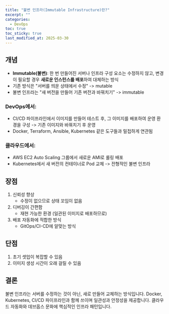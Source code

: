 ```yaml
---
title: "불변 인프라(Immutable Infrastructure)란?"
excerpt: ""
categories:
  - DevOps 
toc: true
toc_sticky: true
last_modified_at: 2025-03-30
---
```


## 개념

- **Immutable(불변)**: 한 번 만들어진 서버나 인프라 구성 요소는 수정하지 않고, 변경이 필요할 경우 **새로운 인스턴스를 배포**하여 대체하는 방식
- 기존 방식은 "서버를 띄운 상태에서 수정" -> mutable
- 불변 인프라는 "새 버전을 만들어 기존 버전과 바꿔치기" -> immutable

### DevOps에서:

- CI/CD 파이프라인에서 이미지를 만들어 테스트 후, 그 이미지를 배포하여 운영 환경을 구성 -> 기존 이미지와 바꿔치기 후 운영
- Docker, Terraform, Ansible, Kubernetes 같은 도구들과 밀접하게 연관됨

### 클라우드에서:

- AWS EC2 Auto Scaling 그룹에서 새로운 AMI로 롤링 배포
- Kubernetes에서 새 버전의 컨테이너로 Pod 교체 -> 전형적인 불변 인프라

## 장점

1. 신뢰성 향상
   - 수정이 없으므로 상태 꼬임이 없음
2. 디버깅이 간편함
   - 재현 가능한 환경 (일관된 이미지로 배포하므로)
3. 배포 자동화에 적합한 방식
   - GitOps/CI-CD에 알맞는 방식

## 단점

1. 초기 셋업이 복잡할 수 있음
2. 이미지 생성 시간이 오래 걸릴 수 있음

## 결론

불변 인프라는 서버를 수정하는 것이 아닌, 새로 만들어 교체하는 방식입니다. 
Docker, Kubernetes, CI/CD 파이프라인과 함께 쓰이며 일관성과 안정성을 제공합니다. 
클라우드 자동화와 데브옵스 문화에 핵심적인 인프라 패턴입니다.
